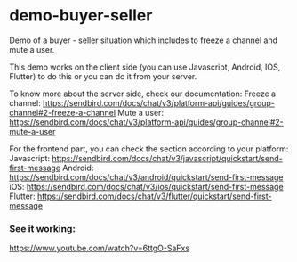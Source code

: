 # demo-buyer-seller
Demo of a buyer - seller situation which includes to freeze a channel and mute a user.

This demo works on the client side (you can use Javascript, Android, IOS, Flutter) to do this 
or you can do it from your server.

To know more about the server side, check our documentation:
Freeze a channel: https://sendbird.com/docs/chat/v3/platform-api/guides/group-channel#2-freeze-a-channel
Mute a user: https://sendbird.com/docs/chat/v3/platform-api/guides/group-channel#2-mute-a-user

For the frontend part, you can check the section according to your platform:
Javascript: https://sendbird.com/docs/chat/v3/javascript/quickstart/send-first-message
Android: https://sendbird.com/docs/chat/v3/android/quickstart/send-first-message
iOS: https://sendbird.com/docs/chat/v3/ios/quickstart/send-first-message
Flutter: https://sendbird.com/docs/chat/v3/flutter/quickstart/send-first-message

### See it working:
https://www.youtube.com/watch?v=6ttgO-SaFxs
